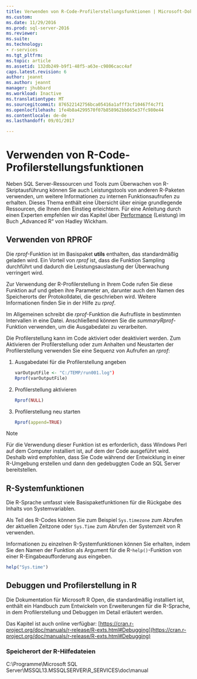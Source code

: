 ```yaml
---
title: Verwenden von R-Code-Profilerstellungsfunktionen | Microsoft-Dokumentation
ms.custom: 
ms.date: 11/29/2016
ms.prod: sql-server-2016
ms.reviewer: 
ms.suite: 
ms.technology:
- r-services
ms.tgt_pltfrm: 
ms.topic: article
ms.assetid: 132db249-b9f1-48f5-a63e-c9806cacc4af
caps.latest.revision: 6
author: jeannt
ms.author: jeannt
manager: jhubbard
ms.workload: Inactive
ms.translationtype: MT
ms.sourcegitcommit: 876522142756bca05416a1afff3cf10467f4c7f1
ms.openlocfilehash: 1fe4b8a4299570f07b858962bb665e37fc980e44
ms.contentlocale: de-de
ms.lasthandoff: 09/01/2017

---
```

# <a name="using-r-code-profiling-functions"></a>Verwenden von R-Code-Profilerstellungsfunktionen
Neben SQL Server-Ressourcen und Tools zum Überwachen von R-Skriptausführung können Sie auch Leistungstools von anderen R-Paketen verwenden, um weitere Informationen zu internen Funktionsaufrufen zu erhalten. Dieses Thema enthält eine Übersicht über einige grundlegende Ressourcen, die Ihnen den Einstieg erleichtern. Für eine Anleitung durch einen Experten empfehlen wir das Kapitel über [Performance](http://adv-r.had.co.nz/Performance.html) (Leistung) im Buch „Advanced R“ von Hadley Wickham.

## <a name="using-rprof"></a>Verwenden von RPROF

Die *rprof*-Funktion ist im Basispaket **utils** enthalten, das standardmäßig geladen wird. Ein Vorteil von *rprof* ist, dass die Funktion Sampling durchführt und dadurch die Leistungsauslastung der Überwachung verringert wird.

Zur Verwendung der R-Profilerstellung in Ihrem Code rufen Sie diese Funktion auf und geben ihre Parameter an, darunter auch den Namen des Speicherorts der Protokolldatei, die geschrieben wird. Weitere Informationen finden Sie in der Hilfe zu *rprof*.

Im Allgemeinen schreibt die *rprof*-Funktion die Aufrufliste in bestimmten Intervallen in eine Datei. Anschließend können Sie die *summaryRprof*-Funktion verwenden, um die Ausgabedatei zu verarbeiten. 

Die Profilerstellung kann im Code aktiviert oder deaktiviert werden. Zum Aktivieren der Profilerstellung oder zum Anhalten und Neustarten der Profilerstellung verwenden Sie eine Sequenz von Aufrufen an *rprof*:

1. Ausgabedatei für die Profilerstellung angeben

    ```R
    varOutputFile <- "C:/TEMP/run001.log")
    Rprof(varOutputFile)
    ```
2. Profilerstellung aktivieren
    ```R
    Rprof(NULL)
    ```
    
3. Profilerstellung neu starten
    ```R
    Rprof(append=TRUE)
    ```


> [!NOTE]
> Für die Verwendung dieser Funktion ist es erforderlich, dass Windows Perl auf dem Computer installiert ist, auf dem der Code ausgeführt wird. Deshalb wird empfohlen, dass Sie Code während der Entwicklung in einer R-Umgebung erstellen und dann den gedebuggten Code an SQL Server bereitstellen.  


## <a name="r-system-functions"></a>R-Systemfunktionen

Die R-Sprache umfasst viele Basispaketfunktionen für die Rückgabe des Inhalts von Systemvariablen. 

Als Teil des R-Codes können Sie zum Beispiel `Sys.timezone` zum Abrufen der aktuellen Zeitzone oder `Sys.Time` zum Abrufen der Systemzeit von R verwenden. 

Informationen zu einzelnen R-Systemfunktionen können Sie erhalten, indem Sie den Namen der Funktion als Argument für die R-`help()`-Funktion von einer R-Eingabeaufforderung aus eingeben.

```R
help("Sys.time")
```

## <a name="debugging-and-profiling-in-r"></a>Debuggen und Profilerstellung in R

Die Dokumentation für Microsoft R Open, die standardmäßig installiert ist, enthält ein Handbuch zum Entwickeln von Erweiterungen für die R-Sprache, in dem Profilerstellung und Debuggen im Detail erläutert werden.

Das Kapitel ist auch online verfügbar: [https://cran.r-project.org/doc/manuals/r-release/R-exts.html#Debugging](https://cran.r-project.org/doc/manuals/r-release/R-exts.html#Debugging)

### <a name="location-of-r-help-files"></a>Speicherort der R-Hilfedateien

C:\Programme\Microsoft SQL Server\MSSQL13.MSSQLSERVER\R_SERVICES\doc\manual




